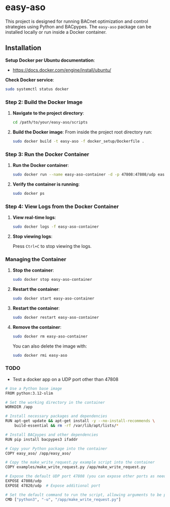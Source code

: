 
# easy-aso

This project is designed for running BACnet optimization and control strategies using Python and BACpypes. The `easy-aso` package can be installed locally or run inside a Docker container.

## Installation

**Setup Docker per Ubuntu documentation**:
* https://docs.docker.com/engine/install/ubuntu/

**Check Docker service**:

```bash
sudo systemctl status docker
```

### Step 2: Build the Docker Image

1. **Navigate to the project directory**:

   ```bash
   cd /path/to/your/easy-aso/scripts
   ```

2. **Build the Docker image**:
   From inside the project root directory run:

   ```bash
   sudo docker build -t easy-aso -f docker_setup/Dockerfile .
   ```

### Step 3: Run the Docker Container

1. **Run the Docker container**:

   ```bash
   sudo docker run --name easy-aso-container -d -p 47808:47808/udp easy-aso
   ```

2. **Verify the container is running**:

   ```bash
   sudo docker ps
   ```

### Step 4: View Logs from the Docker Container

1. **View real-time logs**:

   ```bash
   sudo docker logs -f easy-aso-container
   ```

2. **Stop viewing logs**:

   Press `Ctrl+C` to stop viewing the logs.

### Managing the Container

1. **Stop the container**:

   ```bash
   sudo docker stop easy-aso-container
   ```

2. **Restart the container**:

   ```bash
   sudo docker start easy-aso-container
   ```

2. **Restart the container**:

   ```bash
   sudo docker restart easy-aso-container
   ```

3. **Remove the container**: 

   ```bash
   sudo docker rm easy-aso-container
   ```

   You can also delete the image with:

   ```bash
   sudo docker rmi easy-aso
   ```

### TODO 
* Test a docker app on a UDP port other than 47808

```bash
# Use a Python base image
FROM python:3.12-slim

# Set the working directory in the container
WORKDIR /app

# Install necessary packages and dependencies
RUN apt-get update && apt-get install -y --no-install-recommends \
    build-essential && rm -rf /var/lib/apt/lists/*

# Install BACpypes and other dependencies
RUN pip install bacpypes3 ifaddr

# Copy your Python package into the container
COPY easy_aso/ /app/easy_aso/

# Copy the make_write_request.py example script into the container
COPY examples/make_write_request.py /app/make_write_request.py

# Expose the default UDP port 47808 (you can expose other ports as needed)
EXPOSE 47808/udp
EXPOSE 47820/udp  # Expose additional port

# Set the default command to run the script, allowing arguments to be passed dynamically
CMD ["python3", "-u", "/app/make_write_request.py"]
```